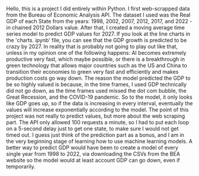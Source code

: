 Hello, this is a project I did entirely within Python. I first web-scrapped data from the Bureau of Economic Analysis API. The dataset I used was the Real GDP of each State from the years: 1998, 2002, 2007, 2012, 2017, and 2022 - in chained 2012 Dollars value. After that, I created a moving average time series model to predict GDP values for 2027. If you look at the line 
charts in the 'charts. ipynb' file, you can see that the GDP growth is predicted to be crazy by 2027. In reality that is probably not going to play out like that, unless in my opinion one of the following happens: AI becomes extremely productive very fast, which maybe possible, or there is a breakthrough in green technology that allows major countries such
as the US and China to transition their economies to green very fast and efficiently and makes production costs go way down. The reason the model predicted the GDP to be so highly valued is because, in the time frames, I used GDP technically did not go down, as the time frames used missed the dot com bubble, the Great Recession, and the COVID-19 pandemic. So to the 
model, it only looks like GDP goes up, so if the data is increasing in every interval, eventually the values will increase exponentially according to the model. The point of this project was not really to predict values, but more about the web scraping part. The API only allowed 100 requests a minute, so I had to put each loop on a 5-second delay just to get one state, to make sure I would not get timed out. I guess just think of the prediction part as a bonus, and I am in the very beginning stage of learning how to use machine learning models. A better way to predict GDP would have been to create a model of every single year from 1998 to 2022, via downloading the CSVs from the BEA website so the model would at least account
GDP can go down, even if temporarily.
